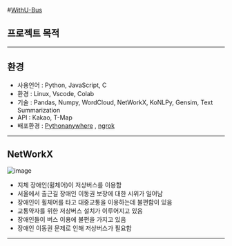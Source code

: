 #<a href=http://withubus.pythonanywhere.com/>WithU-Bus</a>

## 프로젝트 목적
----------------------
## 환경
- 사용언어 : Python, JavaScript, C
- 환경 : Linux, Vscode, Colab
- 기술 : Pandas, Numpy, WordCloud, NetWorkX, KoNLPy, Gensim, Text Summarization
- API : Kakao, T-Map
- 배포환경 : <a href=https://www.pythonanywhere.com/>Pythonanywhere</a> , <a href=https://ngrok.com/>ngrok</a>
----------------------
## NetWorkX
![image](https://user-images.githubusercontent.com/108312250/207647405-438bc3e2-39f4-414b-a826-cf6043133653.png)
- 지체 장애인(휠체어)이 저상버스를 이용함
- 서울에서 출근길 장애인 이동권 보장에 대한 시위가 일어남
- 장애인이 휠체어를 타고 대중교통을 이용하는데 불편함이 있음
- 교통약자를 위한 저상버스 설치가 이루어지고 있음
- 장애인들이 버스 이용에 불편을 가지고 있음
- 장애인 이동권 문제로 인해 저상버스가 필요함
---------------------------------------------------------
